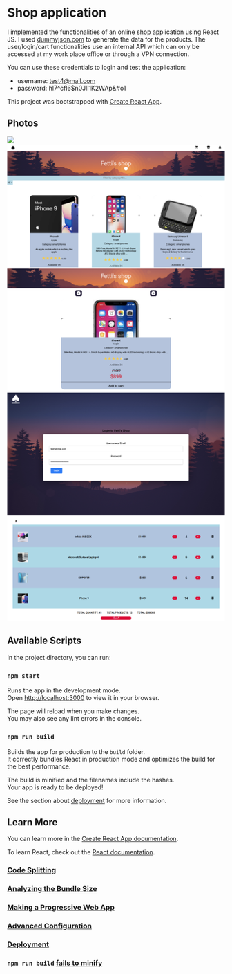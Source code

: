 # Shop application

I implemented the functionalities of an online shop application using React JS.
I used [dummyjson.com](https://dummyjson.com/docs/products) to generate the data for the products.
The user/login/cart functionalities use an internal API which can only be accessed at my work place office or through a VPN connection.

You can use these credentials to login and test the application:
- username: test4@mail.com
- password: hl7^cfl6$n0Jll1K2WAp&#o1

This project was bootstrapped with [Create React App](https://github.com/facebook/create-react-app).

## Photos

![](photos/Screenshot_1.png)
![](photos/Screenshot_2.png)
![](photos/Screenshot_3.png)
![](photos/Screenshot_4.png)
![](photos/Screenshot_6.png)

## Available Scripts

In the project directory, you can run:

### `npm start`

Runs the app in the development mode.\
Open [http://localhost:3000](http://localhost:3000) to view it in your browser.

The page will reload when you make changes.\
You may also see any lint errors in the console.

### `npm run build`

Builds the app for production to the `build` folder.\
It correctly bundles React in production mode and optimizes the build for the best performance.

The build is minified and the filenames include the hashes.\
Your app is ready to be deployed!

See the section about [deployment](https://facebook.github.io/create-react-app/docs/deployment) for more information.

## Learn More

You can learn more in the [Create React App documentation](https://facebook.github.io/create-react-app/docs/getting-started).

To learn React, check out the [React documentation](https://reactjs.org/).

### [Code Splitting](https://facebook.github.io/create-react-app/docs/code-splitting)

### [Analyzing the Bundle Size](https://facebook.github.io/create-react-app/docs/analyzing-the-bundle-size)

### [Making a Progressive Web App](https://facebook.github.io/create-react-app/docs/making-a-progressive-web-app)

### [Advanced Configuration](https://facebook.github.io/create-react-app/docs/advanced-configuration)

### [Deployment](https://facebook.github.io/create-react-app/docs/deployment)

### `npm run build` [fails to minify](https://facebook.github.io/create-react-app/docs/troubleshooting#npm-run-build-fails-to-minify)

